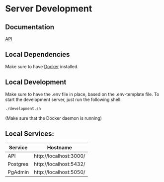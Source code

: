 # Server Development

## Documentation

[API](docs/api.md)

## Local Dependencies

Make sure to have [Docker](https://docs.docker.com/get-docker/) installed.

## Local Development

Make sure to have the .env file in place, based on the .env-template file.
To start the development server, just run the following shell:

```bash
./development.sh
```

(Make sure that the Docker daemon is running)

## Local Services:

| Service  | Hostname               |
| -------- | ---------------------- |
| API      | http://localhost:3000/ |
| Postgres | http://localhost:5432/ |
| PgAdmin  | http://localhost:5050/ |
